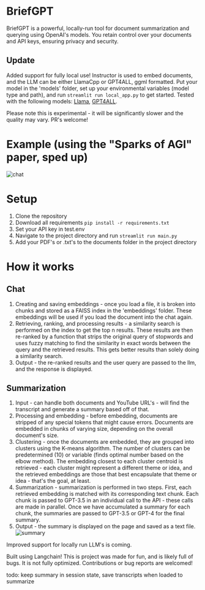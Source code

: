 # BriefGPT

BriefGPT is a powerful, locally-run tool for document summarization and querying using OpenAI's models. You retain control over your documents and API keys, ensuring privacy and security.

## Update
Added support for fully local use! Instructor is used to embed documents, and the LLM can be either LlamaCpp or GPT4ALL, ggml formatted. Put your model in the 'models' folder, set up your environmental variables (model type and path), and run ```streamlit run local_app.py``` to get started. Tested with the following models: [Llama](https://huggingface.co/eachadea/ggml-vicuna-13b-1.1/blob/main/ggml-vic13b-q5_1.bin), [GPT4ALL](https://gpt4all.io/models/ggml-gpt4all-j-v1.3-groovy.bin). 

Please note this is experimental - it will be significantly slower and the quality may vary. PR's welcome!

# Example (using the "Sparks of AGI" paper, sped up)
![chat](https://i.imgur.com/ipgvsgb.gif)




# Setup
1. Clone the repository
2. Download all requirements
``pip install -r requirements.txt``
3. Set your API key in test.env
4. Navigate to the project directory and run
```streamlit run main.py```
5. Add your PDF's or .txt's to the documents folder in the project directory




# How it works
## Chat
1. Creating and saving embeddings - once you load a file, it is broken into chunks and stored as a FAISS index in the 'embeddings' folder. These embeddings will be used if you load the document into the chat again.
2. Retrieving, ranking, and processing results - a similarity search is performed on the index to get the top n results. These results are then re-ranked by a function that strips the original query of stopwords and uses fuzzy matching to find the similarity in exact words between the query and the retrieved results. This gets better results than solely doing a similarity search.
3. Output - the re-ranked results and the user query are passed to the llm, and the response is displayed.




## Summarization
1. Input - can handle both documents and YouTube URL's - will find the transcript and generate a summary based off of that.
2.  Processing and embedding - before embedding, documents are stripped of any special tokens that might cause errors. Documents are embedded in chunks of varying size, depending on the overall document's size. 
3. Clustering - once the documents are embedded, they are grouped into clusters using the K-means algorithm. The number of clusters can be predetermined (10) or variable (finds optimal number based on the elbow method). The embedding closest to each cluster centroid is retrieved - each cluster might represent a different theme or idea, and the retrieved embeddings are those that best encapsulate that theme or idea - that's the goal, at least.
4. Summarization - summarization is performed in two steps. First, each retrieved embedding is matched with its corresponding text chunk. Each chunk is passed to GPT-3.5 in an individual call to the API - these calls are made in parallel. Once we have accumulated a summary for each chunk, the summaries are passed to GPT-3.5 or GPT-4 for the final summary.
5. Output - the summary is displayed on the page and saved as a text file. 
![summary](https://i.imgur.com/sUcay6a.gif)

Improved support for locally run LLM's is coming. 

Built using Langchain! This is project was made for fun, and is likely full of bugs. It is not fully optimized. Contributions or bug reports are welcomed!

todo: keep summary in session state, save transcripts when loaded to summarize
